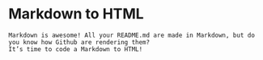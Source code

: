 # Markdown to HTML
    Markdown is awesome! All your README.md are made in Markdown, but do you know how Github are rendering them?
    It’s time to code a Markdown to HTML!
